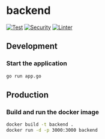 # backend

[![Test](https://github.com/PranavBakre/management-backend/actions/workflows/test.yml/badge.svg)](https://github.com/PranavBakre/management-backend/actions/workflows/test.yml)
[![Security](https://github.com/PranavBakre/management-backend/actions/workflows/security.yml/badge.svg)](https://github.com/PranavBakre/management-backend/actions/workflows/security.yml)
[![Linter](https://github.com/PranavBakre/management-backend/actions/workflows/linter.yml/badge.svg)](https://github.com/PranavBakre/management-backend/actions/workflows/linter.yml)

## Development

### Start the application 


```bash
go run app.go
```


## Production

### Build and run the docker image

```bash
docker build -t backend .
docker run -d -p 3000:3000 backend
```
